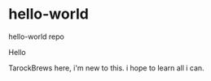 # hello-world
hello-world repo

Hello

TarockBrews here, i'm new to this.  i hope to learn all i can.
